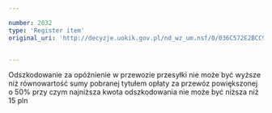 ```yaml
---

number: 2032
type: 'Register item'
original_uri: 'http://decyzje.uokik.gov.pl/nd_wz_um.nsf/0/036C572E2BCC9EF8C12577A60026E6FF?OpenDocument'


---
```


Odszkodowanie za opóźnienie w przewozie przesyłki nie może być wyższe niż równowartość sumy pobranej tytułem opłaty za przewóz powiększonej o 50% przy czym najniższa kwota odszkodowania nie może być niższa niż 15 pln
